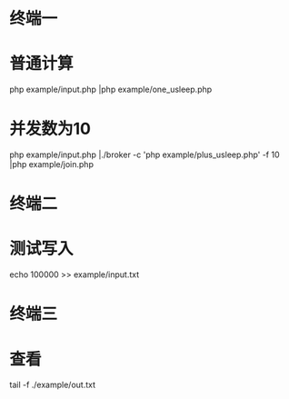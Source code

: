 终端一
==

普通计算
===
php example/input.php |php example/one_usleep.php

并发数为10
===
php example/input.php |./broker -c 'php example/plus_usleep.php' -f 10 |php example/join.php

终端二
==
测试写入
===
echo 100000 >> example/input.txt

终端三
==
查看
===
tail -f ./example/out.txt
